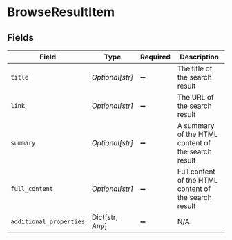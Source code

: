 # BrowseResultItem


## Fields

| Field                                                 | Type                                                  | Required                                              | Description                                           |
| ----------------------------------------------------- | ----------------------------------------------------- | ----------------------------------------------------- | ----------------------------------------------------- |
| `title`                                               | *Optional[str]*                                       | :heavy_minus_sign:                                    | The title of the search result                        |
| `link`                                                | *Optional[str]*                                       | :heavy_minus_sign:                                    | The URL of the search result                          |
| `summary`                                             | *Optional[str]*                                       | :heavy_minus_sign:                                    | A summary of the HTML content of the search result    |
| `full_content`                                        | *Optional[str]*                                       | :heavy_minus_sign:                                    | Full content of the HTML content of the search result |
| `additional_properties`                               | Dict[str, *Any*]                                      | :heavy_minus_sign:                                    | N/A                                                   |